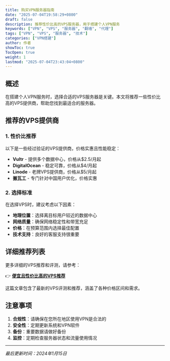 ```yaml
---
title: 购买VPN服务器指南
date: "2025-07-04T19:58:29+0800"
draft: false
description: 推荐性价比高的VPS服务器，用于搭建个人VPN服务
keywords: ["VPN", "VPS", "服务器", "翻墙", "代理"]
tags: ["VPN", "VPS", "服务器", "技术"]
categories: ["VPN搭建"]
author: 作者
showToc: true
TocOpen: true
weight: 1
lastmod: "2025-07-04T23:43:04+0800"
---
```


## 概述

在搭建个人VPN服务时，选择合适的VPS服务器是关键。本文将推荐一些性价比高的VPS提供商，帮助您找到最适合的服务器。

## 推荐的VPS提供商

### 1. 性价比推荐

以下是一些经过验证的VPS提供商，价格实惠且性能稳定：

- **Vultr** - 提供多个数据中心，价格从$2.5/月起
- **DigitalOcean** - 稳定可靠，价格从$4/月起  
- **Linode** - 老牌VPS提供商，价格从$5/月起
- **搬瓦工** - 专门针对中国用户优化，价格实惠

### 2. 选择标准

在选择VPS时，建议考虑以下因素：

- **地理位置**：选择离目标用户较近的数据中心
- **网络质量**：确保网络稳定性和带宽充足
- **价格**：在预算范围内选择最佳配置
- **技术支持**：良好的客服支持很重要

## 详细推荐列表

更多详细的VPS推荐和评测，请参考：

👉 **[便宜且性价比高的VPS推荐](https://p3terx.com/archives/cheap-and-costeffective-vps-recommended.html)**

这篇文章包含了最新的VPS评测和推荐，涵盖了各种价格区间和需求。

## 注意事项

1. **合规性**：请确保在您所在地区使用VPN是合法的
2. **安全性**：定期更新系统和VPN软件
3. **备份**：重要数据请做好备份
4. **监控**：定期检查服务器状态和流量使用情况

---

*最后更新时间：2024年1月15日*